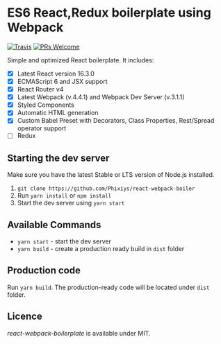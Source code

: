 # ES6 React,Redux boilerplate using Webpack

[![Travis](https://img.shields.io/travis/KleoPetroff/react-webpack-boilerplate/master.svg?style=flat-square)](https://github.com/KleoPetroff/react-webpack-boilerplate) [![PRs Welcome](https://img.shields.io/badge/PRs-welcome-brightgreen.svg?style=flat-square)](http://makeapullrequest.com)

Simple and optimized React boilerplate. It includes:

* [x] Latest React version 16.3.0
* [x] ECMAScript 6 and JSX support
* [x] React Router v4
  <!-- * [x] Component testing using [Enzyme](https://github.com/airbnb/enzyme) and [Jest](https://facebook.github.io/jest) -->
* [x] Latest Webpack (v.4.4.1) and Webpack Dev Server (v.3.1.1)
  <!-- * [x] ES6 linting with continuous linting on file change -->
* [x] Styled Components
* [x] Automatic HTML generation
  <!-- * [x] Production Config -->
* [x] Custom Babel Preset with Decorators, Class Properties, Rest/Spread operator support
* [ ] Redux

## Starting the dev server

Make sure you have the latest Stable or LTS version of Node.js installed.

1.  `git clone https://github.com/Phixiys/react-webpack-boiler`
2.  Run `yarn install` or `npm install`
3.  Start the dev server using `yarn start`

## Available Commands

* `yarn start` - start the dev server
  <!-- * `yarn clean` - delete the dist folder -->
* `yarn build` - create a production ready build in `dist` folder

## Production code

Run `yarn build`. The production-ready code will be located under `dist` folder.

## Licence

_react-webpack-boilerplate_ is available under MIT.
